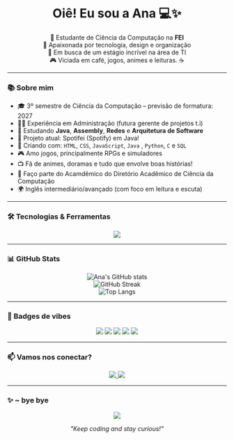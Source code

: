 <h1 align="center">Oiê! Eu sou a Ana 💻✨</h1>

<p align="center">
  🌟 Estudante de Ciência da Computação na <strong>FEI</strong> <br>
  🚀 Apaixonada por tecnologia, design e organização <br>
  🎯 Em busca de um estágio incrível na área de TI <br>
  🎮 Viciada em café, jogos, animes e leituras. ☕
</p>

---

### 📚 Sobre mim

- 🎓 3º semestre de Ciência da Computação – previsão de formatura: 2027
- 🤹‍♀️ Experiência em Administração (futura gerente de projetos t.i)
- 🧠 Estudando **Java**, **Assembly**, **Redes** e **Arquitetura de Software**
- 📁 Projeto atual: Spotifei (Spotify) em Java!
- 🎨 Criando com: `HTML`, `CSS`, `JavaScript`, `Java` , `Python`, `C` e `SQL`
- 🎮 Amo jogos, principalmente RPGs e simuladores
- 📺 Fã de animes, doramas e tudo que envolve boas histórias!
- 🧩 Faço parte do Acamdêmico do Diretório Acadêmico de Ciência da Computação
- 🌍 Inglês intermediário/avançado (com foco em leitura e escuta)

---

### 🛠️ Tecnologias & Ferramentas

<p align="center">
  <img src="https://skillicons.dev/icons?i=python,java,c,js,html,css,mysql,git,vscode" />
</p>

---

### 📊 GitHub Stats

<p align="center">
  <img src="https://github-readme-stats.vercel.app/api?username=nanaveronezze&show_icons=true&theme=tokyonight" alt="Ana's GitHub stats" />
  <br>
  <img src="https://github-readme-streak-stats.herokuapp.com/?user=nanaveronezze&theme=tokyonight" alt="GitHub Streak" />
  <br>
  <img src="https://github-readme-stats.vercel.app/api/top-langs/?username=nanaveronezze&layout=compact&theme=tokyonight" alt="Top Langs" />
</p>

---

### 🎉 Badges de vibes

<p align="center">
  <img src="https://img.shields.io/badge/FEI%20Student-blueviolet?style=for-the-badge&logo=academia" />
  <img src="https://img.shields.io/badge/Dev%20em%20Formação-FF69B4?style=for-the-badge&logo=developer" />
  <img src="https://img.shields.io/badge/Otaku%20Proud-FFB6C1?style=for-the-badge&logo=anime" />
  <img src="https://img.shields.io/badge/Gamer-8A2BE2?style=for-the-badge&logo=steam" />
  <img src="https://img.shields.io/badge/Team%20Player-00C2CB?style=for-the-badge" />
</p>


---

### 📫 Vamos nos conectar?

<p align="center">
  <a href="https://www.linkedin.com/in/ana-maria-pinheiro-veronezze-a44166304/" target="_blank">
    <img src="https://img.shields.io/badge/LinkedIn-blue?style=for-the-badge&logo=linkedin" />
  </a>
  <a href="mailto:veronezzea@gmail.com">
    <img src="https://img.shields.io/badge/Email-D14836?style=for-the-badge&logo=gmail&logoColor=white" />
  </a>
</p>

---

### ✨ ~ bye bye

<p align="center">
  <img src="https://i.pinimg.com/originals/51/f1/49/51f149826d14c8ec792dd9b56bd946af.gif" />
</p>

<p align="center"><i>"Keep coding and stay curious!"</i></p>
